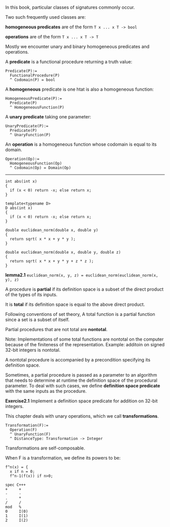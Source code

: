 In this book, particular classes of signatures commonly occur.

Two such frequently used classes are:

  **homogeneous predicates** are of the form `T x ... x T -> bool`

  **operations** are of the form `T x ... x T -> T`

Mostly we encounter unary and binary homogeneous predicates and operations.

A **predicate** is a functional procedure returning a truth value:

```
Predicate(P):=
  FunctionalProcedure(P)
  ^ Codomain(P) = bool
```

A **homogeneous** predicate is one htat is also a homogeneous function:

```
HomogeneousPredicate(P):=
  Predicate(P)
  ^ HomogeneousFunction(P)
```

A **unary predicate** taking one parameter:

```
UnaryPredicate(P):=
  Predicate(P)
  ^ UnaryFunction(P)
```

An **operation** is a homogeneous function whose codomain is equal to its domain.

```
Operation(Op):=
  HomogeneousFunction(Op)
  ^ Codomain(Op) = Domain(Op)
```

---------------
```
int abs(int x) 
{
  if (x < 0) return -x; else return x;
}
```

```
template<typename D>
D abs(int x)
{
  if (x < 0) return -x; else return x;
}
```

```
double euclidean_norm(double x, double y)
{
  return sqrt( x * x + y * y );
}
```

```
double euclidean_norm(double x, double y, double z)
{
  return sqrt( x * x + y * y + z * z );
}
```

**lemma2.1** `euclidean_norm(x, y, z) = euclidean_norm(euclidean_norm(x, y), z)`

A procedure is **partial** if its definition space is a subset of the direct product of the types of its inputs.

It is **total** if its definition space is equal to the above direct product.

Following conventions of set theory, A total function is a partial function since a set is a subset of itself.

Partial procedures that are not total are **nontotal**.

  Note: Implementations of some total functions are nontotal on the computer because of the finiteness of the representation. Example: additoin on signed 32-bit integers is nontotal.

A nontotal procedure is accompanied by a precondition specifying its definition space.

Sometimes, a partial procedure is passed as a parameter to an algorithm that needs to determine at runtime the definition space of the procedural parameter. To deal with such cases, we define **definition space predicate** with the same inputs as the procedure.

**Exercise2.1** Implement a definition space predicate for addition on 32-bit integers.

This chapter deals with unary operations, which we call **transformations**.

```
Transformation(F):=
  Operation(F)
  ^ UnaryFunction(F)
  ^ DistanceType: Transformation -> Integer
```

Transformations are self-composable.

When F is a transformation, we define its powers to be:

```
f^n(x) = { 
  x if n = 0;
  f^n-1(f(x)) if n>0;
```

```
spec C+++
+     +
-     -
.     *
/     /
mod   %
0     I(0)
1     I(1)
2     I(2)
```
